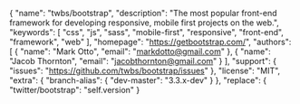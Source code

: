 {
  "name": "twbs/bootstrap",
  "description": "The most popular front-end framework for developing responsive, mobile first projects on the web.",
  "keywords": [
    "css",
    "js",
    "sass",
    "mobile-first",
    "responsive",
    "front-end",
    "framework",
    "web"
  ],
  "homepage": "https://getbootstrap.com/",
  "authors": [
    {
      "name": "Mark Otto",
      "email": "markdotto@gmail.com"
    },
    {
      "name": "Jacob Thornton",
      "email": "jacobthornton@gmail.com"
    }
  ],
  "support": {
    "issues": "https://github.com/twbs/bootstrap/issues"
  },
  "license": "MIT",
  "extra": {
    "branch-alias": {
      "dev-master": "3.3.x-dev"
    }
  },
  "replace": {
    "twitter/bootstrap": "self.version"
  }
